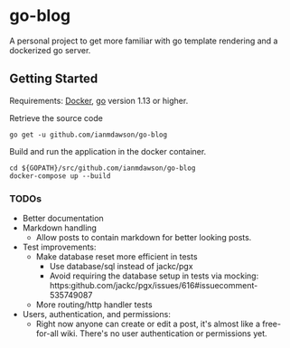 # go-blog

A personal project to get more familiar with go template rendering and a dockerized go server.

## Getting Started
Requirements: [Docker](https://www.docker.com/), [go](https://golang.org/) version 1.13 or higher.

Retrieve the source code
```
go get -u github.com/ianmdawson/go-blog
```

Build and run the application in the docker container.
```
cd ${GOPATH}/src/github.com/ianmdawson/go-blog
docker-compose up --build
```

### TODOs
- Better documentation
- Markdown handling
  - Allow posts to contain markdown for better looking posts.
- Test improvements:
  - Make database reset more efficient in tests
    - Use database/sql instead of jackc/pgx
    - Avoid requiring the database setup in tests via mocking: https:github.com/jackc/pgx/issues/616#issuecomment-535749087
  - More routing/http handler tests
- Users, authentication, and permissions:
  - Right now anyone can create or edit a post, it's almost like a free-for-all wiki. There's no user authentication or permissions yet.
